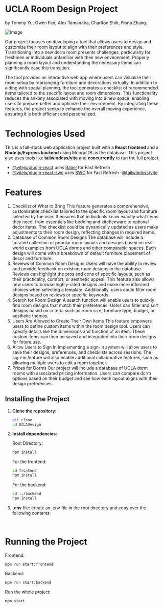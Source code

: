 # UCLA Room Design Project
by Tommy Yu, Owen Fan, Alex Tamanaha, Charlton Shih, Fiona Zhang.

![Image](https://github.com/user-attachments/assets/4af81b32-51c6-4a72-88a4-3ea38cebf67f)

Our project focuses on developing a tool that allows users to design and customize their room layout to align with their preferences and style. Transitioning into a new dorm room presents challenges, particularly for freshmen or individuals unfamiliar with their new environment. Properly planning a room layout and understanding the necessary items can significantly ease this transition.

The tool provides an interactive web app where users can visualize their room setup by rearranging furniture and decorations virtually. In addition to aiding with spatial planning, the tool generates a checklist of recommended items tailored to the specific layout and room dimensions. This functionality reduces the anxiety associated with moving into a new space, enabling users to prepare better and optimize their environment. By integrating these features, the project seeks to enhance the overall moving experience, ensuring it is both efficient and personalized.



# Technologies Used

This is a full-stack web application project built with a **React frontend** and a **Node.js/Express backend** using MongoDB as the database. This project also uses tools like **tailwindcss/vite** and **concurrently** to run the full project. 
- [@vitejs/plugin-react](https://github.com/vitejs/vite-plugin-react/blob/main/packages/plugin-react/README.md) uses [Babel](https://babeljs.io/) for Fast Refresh
- [@vitejs/plugin-react-swc](https://github.com/vitejs/vite-plugin-react-swc) uses [SWC](https://swc.rs/) for Fast Refresh
-[@tailwindcss/vite](https://tailwindcss.com/docs/installation/using-vite)

# Features

1. Checklist of What to Bring
This feature generates a comprehensive, customizable checklist tailored to the specific room layout and furniture selected by the user. It ensures that individuals know exactly what items they need, from essentials like bedding and kitchenware to optional decor items. The checklist could be dynamically updated as users make adjustments to their room design, reflecting changes in required items.
2. Database of Common Room Designs
The database will include a curated collection of popular room layouts and designs based on real-world examples from UCLA dorms and other comparable spaces. Each design will come with a breakdown of default furniture placement of decor and furniture.
3. Reviews of Common Room Designs
Users will have the ability to review and provide feedback on existing room designs in the database. Reviews can highlight the pros and cons of specific layouts, such as their practicality, comfort, or aesthetic appeal. This feature also allows new users to browse highly-rated designs and make more informed choices when selecting a template. Additionally, users could filter room designs based on reviews or specific keywords.
4. Search for Room Design
A search function will enable users to quickly find room designs that match their preferences. Users can filter and sort designs based on criteria such as room size, furniture type, budget, or aesthetic themes.
5. Users Are Allowed to Create Their Own Items
This feature empowers users to define custom items within the room design tool. Users can specify details like the dimensions and function of an item. These custom items can then be saved and integrated into their room designs for future use.
6. Allow Users to Sign In
Implementing a sign-in system will allow users to save their designs, preferences, and checklists across sessions. The sign-in feature will also enable additional collaborative features, such as allowing multiple users to edit a room together.
7. Prices for Dorms
Our project will include a database of UCLA dorm rooms with associated pricing information. Users can compare dorm options based on their budget and see how each layout aligns with their design preferences. 


## Installing the Project

1. **Clone the repository**:

   ```bash
   git clone 
   cd UCLADesign
   ```

2. **Install dependencies**:

   Root Directory:
   ```bash
   npm install
   ```

   For the frontend:

   ```bash
   cd frontend
   npm install
   ```

   For the backend:

   ```bash
   cd ../backend
   npm install
   ```

3. **.env** file:
   create an .env file in the root directory and copy over the following contents: 
   ```bash
  
   ```


# Running the Project

Frontend: 
```bash
npm run start:frontend 
```

Backend:
```bash
npm run start:backend
```

Run the whole project:
```bash
npm start
```


